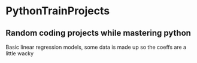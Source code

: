 # PythonTrainProjects
Random coding projects while mastering python
----------------------------------------------
Basic linear regression models, some data is made up so the coeffs are a little wacky
